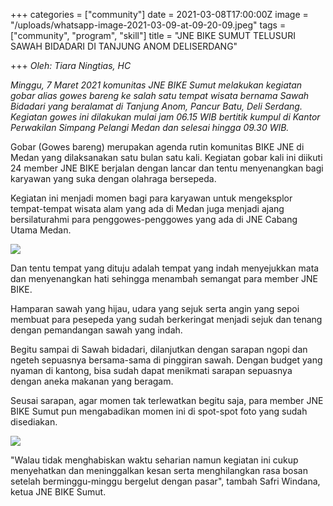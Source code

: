 +++
categories = ["community"]
date = 2021-03-08T17:00:00Z
image = "/uploads/whatsapp-image-2021-03-09-at-09-20-09.jpeg"
tags = ["community", "program", "skill"]
title = "JNE BIKE SUMUT TELUSURI SAWAH BIDADARI DI TANJUNG ANOM DELISERDANG"

+++
_Oleh: Tiara Ningtias, HC_  
  
_Minggu, 7 Maret 2021 komunitas JNE BIKE Sumut melakukan kegiatan gobar alias gowes bareng ke salah satu tempat wisata bernama Sawah Bidadari yang beralamat di Tanjung Anom, Pancur Batu, Deli Serdang. Kegiatan gowes ini dilakukan mulai jam 06.15 WIB bertitik kumpul di Kantor Perwakilan Simpang Pelangi Medan dan selesai hingga 09.30 WIB._

Gobar (Gowes bareng) merupakan agenda rutin komunitas BIKE JNE di Medan yang dilaksanakan satu bulan satu kali. Kegiatan gobar kali ini diikuti 24 member JNE BIKE berjalan dengan lancar dan tentu menyenangkan bagi karyawan yang suka dengan olahraga bersepeda.

Kegiatan ini menjadi momen bagi para karyawan untuk mengeksplor tempat-tempat wisata alam yang ada di Medan juga menjadi ajang bersilaturahmi para penggowes-penggowes yang ada di JNE Cabang Utama Medan.

![](/uploads/whatsapp-image-2021-03-09-at-09-20-11-2.jpeg)

Dan tentu tempat yang dituju adalah tempat yang indah menyejukkan mata dan menyenangkan hati sehingga menambah semangat para member JNE BIKE.

Hamparan sawah yang hijau, udara yang sejuk serta angin yang sepoi membuat para pesepeda yang sudah berkeringat menjadi sejuk dan tenang dengan pemandangan sawah yang indah.

Begitu sampai di Sawah bidadari, dilanjutkan dengan sarapan ngopi dan ngeteh sepuasnya bersama-sama di pinggiran sawah. Dengan budget yang nyaman di kantong, bisa sudah dapat menikmati sarapan sepuasnya dengan aneka makanan yang beragam.

Seusai sarapan, agar momen tak terlewatkan begitu saja, para member JNE BIKE Sumut pun mengabadikan momen ini di spot-spot foto yang sudah disediakan.

![](/uploads/whatsapp-image-2021-03-09-at-09-20-11-1.jpeg)

"Walau tidak menghabiskan waktu seharian namun kegiatan ini cukup menyehatkan dan meninggalkan kesan serta menghilangkan rasa bosan setelah berminggu-minggu bergelut dengan pasar", tambah Safri Windana, ketua JNE BIKE Sumut.